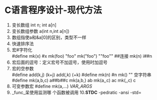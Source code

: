 # C语言程序设计-现代方法

1. 变长数组  int n; int a[n]
2. 变长数组参数  a(int n,int a[n])
3. 数组指使a和&a[0]的区别，类型不一样
4. 快速排序法
5. 宏#字符化    
   #define mk(x) #x mk(foo) "foo"  mk("foo")  "\"foo\""
   ##连接  mk(n) i##n
6. 宏后面的逗号：定义宏号不加逗号，使用时加逗号
7. 宏的空参数  
   #define add(k,j) (k+j)   add(,k)  (+k)
   #define mk(n) #n   mk()  ""  空字符串
   #define mk(a,b,c) a##b##c   mk(a,b,) ab  mk(a,,c)  ac mk(,,c) c
8. 可变参数宏 #define mk(a,...)   _VAR_ARGS_   
9. _func_呆使用监测哪 个函数被调用
10.__STDC__  -pedratic  -ansi  -std=


